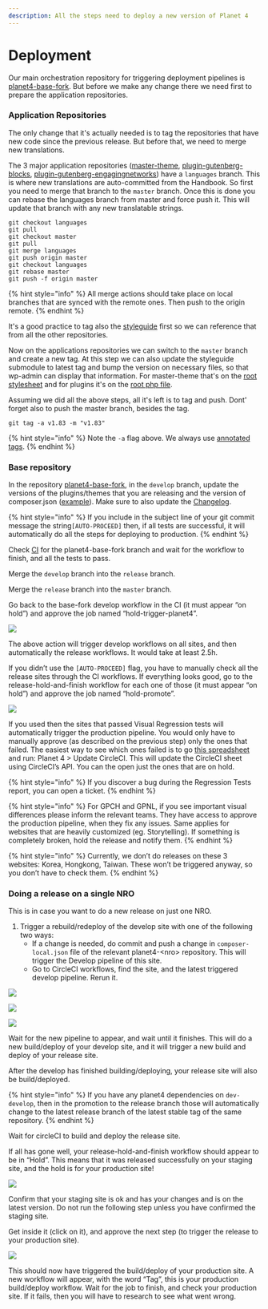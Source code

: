 ```yaml
---
description: All the steps need to deploy a new version of Planet 4
---
```


# Deployment

Our main orchestration repository for triggering deployment pipelines is [planet4-base-fork](https://github.com/greenpeace/planet4-base-fork). But before we make any change there we need first to prepare the application repositories.

### Application Repositories

The only change that it's actually needed is to tag the repositories that have new code since the previous release. But before that, we need to merge new translations.

The 3 major application repositories \([master-theme](https://github.com/greenpeace/planet4-master-theme), [plugin-gutenberg-blocks](https://github.com/greenpeace/planet4-plugin-gutenberg-blocks), [plugin-gutenberg-engagingnetworks](https://github.com/greenpeace/planet4-plugin-gutenberg-engagingnetworks)\) have a `languages` branch. This is where new translations are auto-committed from the Handbook. So first you need to merge that branch to the `master` branch. Once this is done you can rebase the languages branch from master and force push it. This will update that branch with any new translatable strings.

```text
git checkout languages
git pull
git checkout master
git pull
git merge languages
git push origin master
git checkout languages
git rebase master
git push -f origin master
```

{% hint style="info" %}
All merge actions should take place on local branches that are synced with the remote ones. Then push to the origin remote.
{% endhint %}

It's a good practice to tag also the [styleguide](https://github.com/greenpeace/planet4-styleguide/) first so we can reference that from all the other repositories.

Now on the applications repositories we can switch to the `master` branch and create a new tag. At this step we can also update the styleguide submodule to latest tag and bump the version on necessary files, so that wp-admin can display that information. For master-theme that's on the [root stylesheet](https://github.com/greenpeace/planet4-master-theme/blob/develop/style.css#L7) and for plugins it's on the [root php file](https://github.com/greenpeace/planet4-plugin-gutenberg-blocks/blob/develop/planet4-gutenberg-blocks.php#L6).

Assuming we did all the above steps, all it's left is to tag and push. Dont' forget also to push the master branch, besides the tag.

```text
git tag -a v1.83 -m "v1.83"
```

{% hint style="info" %}
Note the `-a` flag above. We always use [annotated tags](https://git-scm.com/book/en/v2/Git-Basics-Tagging#_annotated_tags).
{% endhint %}

### Base repository

In the repository [planet4-base-fork](https://github.com/greenpeace/planet4-base-fork), in the `develop` branch, update the versions of the plugins/themes that you are releasing and the version of composer.json \([example](https://github.com/greenpeace/planet4-base-fork/commit/0a4712ff0e3d3d1d69dfd8a1fbbac7320054a8ba#diff-b5d0ee8c97c7abd7e3fa29b9a27d1780)\). Make sure to also update the [Changelog](https://github.com/greenpeace/planet4-base-fork/blob/develop/Changelog.md).

{% hint style="info" %}
If you include in the subject line of your git commit message the string`[AUTO-PROCEED]` then, if all tests are successful, it will automatically do all the steps for deploying to production.
{% endhint %}

Check [CI](https://circleci.com/gh/greenpeace/workflows/planet4-base-fork) for the planet4-base-fork branch and wait for the workflow to finish, and all the tests to pass.

Merge the `develop` branch into the `release` branch.

Merge the `release` branch into the `master` branch.

Go back to the base-fork develop workflow in the CI \(it must appear “on hold”\) and approve the job named “hold-trigger-planet4”.

![](../.gitbook/assets/promote-base-fork-768x235.png)

The above action will trigger develop workflows on all sites, and then automatically the release workflows. It would take at least 2.5h.

If you didn’t use the `[AUTO-PROCEED]` flag, you have to manually check all the release sites through the CI workflows. If everything looks good, go to the release-hold-and-finish workflow for each one of those \(it must appear “on hold”\) and approve the job named “hold-promote”.

![](../.gitbook/assets/hold-promote%20%281%29.png)

If you used then the sites that passed Visual Regression tests will automatically trigger the production pipeline. You would only have to manually approve \(as described on the previous step\) only the ones that failed. The easiest way to see which ones failed is to go [this spreadsheet](https://docs.google.com/spreadsheets/d/1uAmZLIWYsxrBByqbhoF_vVtSM7WGebYWIc0xftPRPwE/edit#gid=390993139) and run: Planet 4 &gt; Update CircleCI. This will update the CircleCI sheet using CircleCI’s API. You can the open just the ones that are on hold.

{% hint style="info" %}
If you discover a bug during the Regression Tests report, you can open a ticket.
{% endhint %}

{% hint style="info" %}
For GPCH and GPNL, if you see important visual differences please inform the relevant teams. They have access to approve the production pipeline, when they fix any issues. Same applies for websites that are heavily customized \(eg. Storytelling\). If something is completely broken, hold the release and notify them.
{% endhint %}

{% hint style="info" %}
Currently, we don’t do releases on these 3 websites: Korea, Hongkong, Taiwan. These won’t be triggered anyway, so you don’t have to check them.
{% endhint %}

### Doing a release on a single NRO

This is in case you want to do a new release on just one NRO.

1. Trigger a rebuild/redeploy of the develop site with one of the following two ways:
   * If a change is needed, do commit and push a change in `composer-local.json` file of the relevant planet4-&lt;nro&gt; repository. This will trigger the Develop pipeline of this site.
   * Go to CircleCI workflows, find the site, and the latest triggered develop pipeline. Rerun it.

![](../.gitbook/assets/01-release-workflow.png)

![](../.gitbook/assets/02-release-yoursite.png)

![](../.gitbook/assets/03-release-develop-rerun.png)

Wait for the new pipeline to appear, and wait until it finishes. This will do a new build/deploy of your develop site, and it will trigger a new build and deploy of your release site.

After the develop has finished building/deploying, your release site will also be build/deployed.

{% hint style="info" %}
If you have any planet4 dependencies on `dev-develop`, then in the promotion to the release branch those will automatically change to the latest release branch of the latest stable tag of the same repository.
{% endhint %}

Wait for circleCI to build and deploy the release site.

If all has gone well, your release-hold-and-finish workflow should appear to be in “Hold”. This means that it was released successfully on your staging site, and the hold is for your production site!

![](../.gitbook/assets/04b-release-hold-workflow.png)

Confirm that your staging site is ok and has your changes and is on the latest version. Do not run the following step unless you have confirmed the staging site.

Get inside it \(click on it\), and approve the next step \(to trigger the release to your production site\).

![](../.gitbook/assets/hold-promote.png)

This should now have triggered the build/deploy of your production site. A new workflow will appear, with the word “Tag”, this is your production build/deploy workflow. Wait for the job to finish, and check your production site. If it fails, then you will have to research to see what went wrong.

